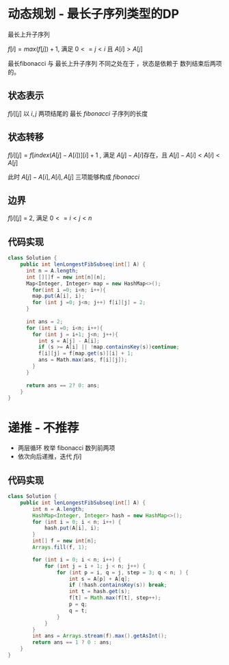 

# 动态规划  - 最长子序列类型的DP



最长上升子序列



$f[i] = max(f[j]) + 1$, 满足 $0<=j <i$ 且 $A[i] > A[j]$ 



最长fibonacci 与 最长上升子序列 不同之处在于 ，状态是依赖于 数列结束后两项的。



## 状态表示



$f[i][j]$ 以 $i, j$ 两项结尾的 最长 $fibonacci$ 子序列的长度



## 状态转移



$f[i][j] = f[index(A[j] - A[i])][i] + 1$ , 满足 $A[j] - A[i]$存在，且 $A[j]-A[i] < A[i] < A[j]$



此时 $A[j]-A[i] , A[i], A[j]$ 三项能够构成 $fibonacci$



## 边界



$f[i][j]$ = 2, 满足 $0<=i<j<n$



## 代码实现



```c#
class Solution {
    public int lenLongestFibSubseq(int[] A) {
      int n = A.length;
      int [][]f = new int[n][n];
      Map<Integer, Integer> map = new HashMap<>();
     	for(int i =0; i<n; i++){
        map.put(A[i], i);
        for (int j =0; j<n; j++) f[i][j] = 2;
      }
      
      int ans = 2;
      for (int i =0; i<n; i++){
        for (int j = i+1; j<n; j++){
          int s = A[j] - A[i];
          if (s >= A[i] || !map.containsKey(s))continue;
          f[i][j] = f[map.get(s)][i] + 1;
          ans = Math.max(ans, f[i][j]);
        }
      }
      
      return ans == 2? 0: ans;
    }
}
```





# 递推 - 不推荐



- 两层循环 枚举 fibonacci 数列前两项
- 依次向后递推，迭代 $f[i]$ 



## 代码实现



```java
class Solution {
    public int lenLongestFibSubseq(int[] A) {
        int n = A.length;
        HashMap<Integer, Integer> hash = new HashMap<>();
        for (int i = 0; i < n; i++) {
            hash.put(A[i], i);
        }
        int[] f = new int[n];
        Arrays.fill(f, 1);

        for (int i = 0; i < n; i++) {
            for (int j = i + 1; j < n; j++) {
                for (int p = i, q = j, step = 3; q < n; ) {
                    int s = A[p] + A[q];
                    if (!hash.containsKey(s)) break;
                    int t = hash.get(s);
                    f[t] = Math.max(f[t], step++);
                    p = q;
                    q = t;
                }
            }
        }
        int ans = Arrays.stream(f).max().getAsInt();
        return ans == 1 ? 0 : ans;
    }
}
```





















